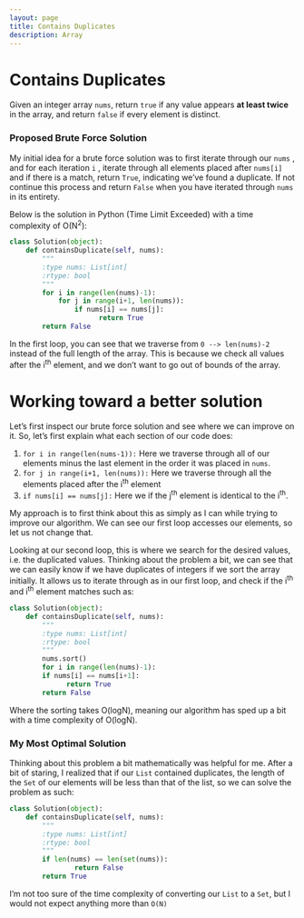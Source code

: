 ```yaml
---
layout: page
title: Contains Duplicates
description: Array
---
```


# Contains Duplicates

Given an integer array `nums`, return `true` if any value appears **at least twice** in the array, and return `false` if every element is distinct. 

### Proposed Brute Force Solution

My initial idea for a brute force solution was to first iterate through our `nums` , and for each iteration `i` , iterate through all elements placed after `nums[i]` and if there is a match, return `True`, indicating we’ve found a duplicate. If not continue this process and return `False` when you have iterated through `nums` in its entirety.

Below is the solution in Python (Time Limit Exceeded) with a time complexity of O(N<sup>2</sup>):

```python
class Solution(object):
    def containsDuplicate(self, nums):
        """
        :type nums: List[int]
        :rtype: bool
        """
        for i in range(len(nums)-1):
            for j in range(i+1, len(nums)):
                if nums[i] == nums[j]:
	                  return True
        return False
```

In the first loop, you can see that we traverse from `0 --> len(nums)-2` instead of the full length of the array. This is because we check all values after the i<sup>th</sup> element, and we don’t want to go out of bounds of the array.

# Working toward a better solution

Let’s first inspect our brute force solution and see where we can improve on it. So, let’s first explain what each section of our code does:

1. `for i in range(len(nums-1)):` Here we traverse through all of our elements minus the last element in the order it was placed in `nums`. 
2. `for j in range(i+1, len(nums)):` Here we traverse through all the elements placed after the i<sup>th</sup> element
3. `if nums[i] == nums[j]:` Here we if the  j<sup>th</sup> element is identical to the i<sup>th</sup>.

My approach is to first think about this as simply as I can while trying to improve our algorithm. We can see our first loop accesses our elements, so let us not change that. 

Looking at our second loop, this is where we search for the desired values, i.e. the duplicated values. Thinking about the problem a bit, we can see that we can easily know if we have duplicates of integers if we sort the array initially. It allows us to iterate through as in our first loop, and check if the i<sup>th</sup> and i<sup>th</sup> element matches such as:

```python
class Solution(object):
    def containsDuplicate(self, nums):
        """
        :type nums: List[int]
        :rtype: bool
        """
        nums.sort()
        for i in range(len(nums)-1):
        if nums[i] == nums[i+1]:
              return True
        return False
```

Where the sorting takes O(logN), meaning our algorithm has sped up a bit with a time complexity of O(logN).

### My Most Optimal Solution

Thinking about this problem a bit mathematically was helpful for me. After a bit of staring, I realized that if our `List` contained duplicates, the length of the `Set` of our elements will be less than that of the list, so we can solve the problem as such:

```python
class Solution(object):
    def containsDuplicate(self, nums):
        """
        :type nums: List[int]
        :rtype: bool
        """
        if len(nums) == len(set(nums)):
                return False
        return True
```

I’m not too sure of the time complexity of converting our `List` to a `Set`, but I would not expect anything more than `O(N)`
